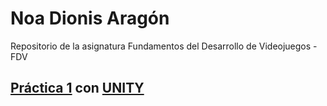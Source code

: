 # Noa Dionis Aragón 
Repositorio de la asignatura Fundamentos del Desarrollo de Videojuegos - FDV

## [Práctica 1](https://github.com/Errasiada/NoaDionisFDV/tree/FDV-Practice) con [UNITY](https://unity.com/es)
